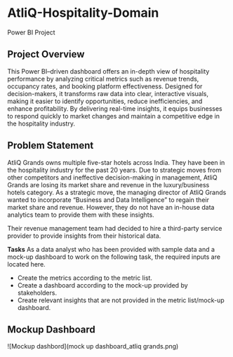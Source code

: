 # AtliQ-Hospitality-Domain
Power BI Project
## Project Overview
This Power BI–driven dashboard offers an in-depth view of hospitality performance by analyzing critical metrics such as revenue trends, occupancy rates, and booking platform effectiveness. Designed for decision-makers, it transforms raw data into clear, interactive visuals, making it easier to identify opportunities, reduce inefficiencies, and enhance profitability. By delivering real-time insights, it equips businesses to respond quickly to market changes and maintain a competitive edge in the hospitality industry.
## Problem Statement
AtliQ Grands owns multiple five-star hotels across India. They have been in the hospitality industry for the past 20 years. Due to strategic moves from other competitors and ineffective decision-making in management, AtliQ Grands are losing its market share and revenue in the luxury/business hotels category. As a strategic move, the managing director of AtliQ Grands wanted to incorporate “Business and Data Intelligence” to regain their market share and revenue. However, they do not have an in-house data analytics team to provide them with these insights.

Their revenue management team had decided to hire a third-party service provider to provide insights from their historical data.

**Tasks**
As a data analyst who has been provided with sample data and a mock-up dashboard to work on the following task, the required inputs are located here.

- Create the metrics according to the metric list.
- Create a dashboard according to the mock-up provided by stakeholders.
- Create relevant insights that are not provided in the metric list/mock-up dashboard.
## Mockup Dashboard
![Mockup dashbord](mock up dashboard_atliq grands.png)
